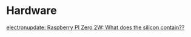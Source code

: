 # Hardware

[electronupdate: Raspberry PI Zero 2W: What does the silicon contain??](https://electronupdate.blogspot.com/2021/11/raspberry-pi-zero-2w-what-does-silicon.html)